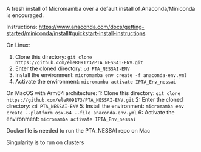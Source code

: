 A fresh install of Micromamba over a default install of Anaconda/Miniconda is encouraged. 

Instructions: https://www.anaconda.com/docs/getting-started/miniconda/install#quickstart-install-instructions



On Linux:
1. Clone this directory: `git clone https://github.com/eleR09173/PTA_NESSAI-ENV.git`
2. Enter the cloned directory: `cd PTA_NESSAI-ENV`
3. Install the environment: `micromamba env create -f anaconda-env.yml`
5. Activate the environment: `micromamba activate IPTA_Env_nessai`



On MacOS with Arm64 architecture:
1: Clone this directory: `git clone https://github.com/eleR09173/PTA_NESSAI-ENV.git`
2: Enter the cloned directory: `cd PTA_NESSAI-ENV`
5: Install the environment:  `micromamba env create --platform osx-64 --file anaconda-env.yml`
6: Activate the environment: `micromamba activate IPTA_Env_nessai`


Dockerfile is needed to run the PTA_NESSAI repo on Mac

Singularity is to run on clusters
